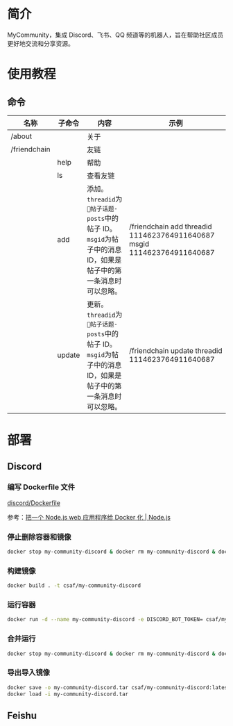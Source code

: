 # 简介

MyCommunity，集成 Discord、飞书、QQ 频道等的机器人，旨在帮助社区成员更好地交流和分享资源。

# 使用教程

## 命令

| 名称           | 子命令    | 内容                                                                                 | 示例                                                                  |
|--------------|--------|------------------------------------------------------------------------------------|---------------------------------------------------------------------|
| /about       |        | 关于                                                                                 |                                                                     |
| /friendchain |        | 友链                                                                                 |                                                                     |
|              | help   | 帮助                                                                                 |                                                                     |
|              | ls     | 查看友链                                                                               |                                                                     |
|              | add    | 添加。<br/>`threadid`为`📨帖子话题-posts`中的帖子 ID。<br/>`msgid`为帖子中的消息 ID，如果是帖子中的第一条消息时可以忽略。 | /friendchain add threadid 1114623764911640687 msgid 1114623764911640687 |
|              | update | 更新。<br/>`threadid`为`📨帖子话题-posts`中的帖子 ID。<br/>`msgid`为帖子中的消息 ID，如果是帖子中的第一条消息时可以忽略。 | /friendchain update threadid 1114623764911640687 |

# 部署

## Discord

### 编写 Dockerfile 文件

[discord/Dockerfile](./discord/Dockerfile)

参考：[把一个 Node.js web 应用程序给 Docker 化 | Node.js](https://nodejs.org/zh-cn/docs/guides/nodejs-docker-webapp)

### 停止删除容器和镜像

```bash
docker stop my-community-discord & docker rm my-community-discord & docker rmi csaf/my-community-discord
```

### 构建镜像

```bash
docker build . -t csaf/my-community-discord
```

### 运行容器

```bash
docker run -d --name my-community-discord -e DISCORD_BOT_TOKEN= csaf/my-community-discord
```

### 合并运行

```bash
docker stop my-community-discord & docker rm my-community-discord & docker rmi csaf/my-community-discord & docker build . -t csaf/my-community-discord & docker run -d --name my-community-discord -e DISCORD_BOT_TOKEN= csaf/my-community-discord
```

### 导出导入镜像

```bash
docker save -o my-community-discord.tar csaf/my-community-discord:latest
docker load -i my-community-discord.tar
```

## Feishu

